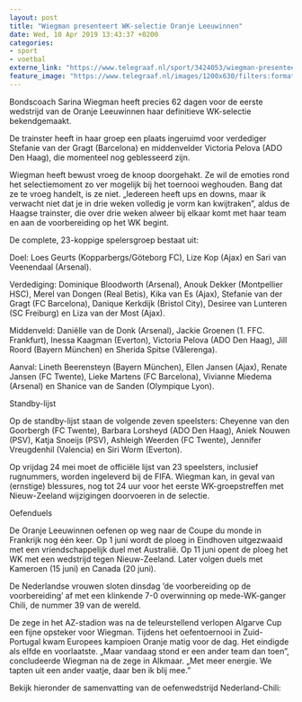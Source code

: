 ```yaml
---
layout: post
title: "Wiegman presenteert WK-selectie Oranje Leeuwinnen"
date: Wed, 10 Apr 2019 13:43:37 +0200
categories: 
- sport 
- voetbal 
externe_link: "https://www.telegraaf.nl/sport/3424053/wiegman-presenteert-wk-selectie-oranje-leeuwinnen"
feature_image: "https://www.telegraaf.nl/images/1200x630/filters:format(jpeg):quality(80)/cdn-kiosk-api.telegraaf.nl/b988354e-5b8a-11e9-9a52-0218eaf05005.jpg"
---
```


<p class="intro">Bondscoach Sarina Wiegman heeft precies 62 dagen voor de eerste wedstrijd van de Oranje Leeuwinnen haar definitieve WK-selectie bekendgemaakt.</p> <p>De trainster heeft in haar groep een plaats ingeruimd voor verdediger Stefanie van der Gragt (Barcelona) en middenvelder Victoria Pelova (ADO Den Haag), die momenteel nog geblesseerd zijn.</p><p>Wiegman heeft bewust vroeg de knoop doorgehakt. Ze wil de emoties rond het selectiemoment zo ver mogelijk bij het toernooi weghouden. Bang dat ze te vroeg handelt, is ze niet. „Iedereen heeft ups en downs, maar ik verwacht niet dat je in drie weken volledig je vorm kan kwijtraken”, aldus de Haagse trainster, die over drie weken alweer bij elkaar komt met haar team en aan de voorbereiding op het WK begint.</p><p>De complete, 23-koppige spelersgroep bestaat uit:</p><p>Doel: Loes Geurts (Kopparbergs/Göteborg FC), Lize Kop (Ajax) en Sari van Veenendaal (Arsenal).</p><p>Verdediging: Dominique Bloodworth (Arsenal), Anouk Dekker (Montpellier HSC), Merel van Dongen (Real Betis), Kika van Es (Ajax), Stefanie van der Gragt (FC Barcelona), Danique Kerkdijk (Bristol City), Desiree van Lunteren (SC Freiburg) en Liza van der Most (Ajax).</p><p>Middenveld: Daniëlle van de Donk (Arsenal), Jackie Groenen (1. FFC. Frankfurt), Inessa Kaagman (Everton), Victoria Pelova (ADO Den Haag), Jill Roord (Bayern München) en Sherida Spitse (Vålerenga).</p><p>Aanval: Lineth Beerensteyn (Bayern München), Ellen Jansen (Ajax), Renate Jansen (FC Twente), Lieke Martens (FC Barcelona), Vivianne Miedema (Arsenal) en Shanice van de Sanden (Olympique Lyon).</p><p>Standby-lijst</p><p>Op de standby-lijst staan de volgende zeven speelsters: Cheyenne van den Goorbergh (FC Twente), Barbara Lorsheyd (ADO Den Haag), Aniek Nouwen (PSV), Katja Snoeijs (PSV), Ashleigh Weerden (FC Twente), Jennifer Vreugdenhil (Valencia) en Siri Worm (Everton).</p><p>Op vrijdag 24 mei moet de officiële lijst van 23 speelsters, inclusief rugnummers, worden ingeleverd bij de FIFA. Wiegman kan, in geval van (ernstige) blessures, nog tot 24 uur voor het eerste WK-groepstreffen met Nieuw-Zeeland wijzigingen doorvoeren in de selectie.</p><p>Oefenduels</p><p>De Oranje Leeuwinnen oefenen op weg naar de Coupe du monde in Frankrijk nog één keer. Op 1 juni wordt de ploeg in Eindhoven uitgezwaaid met een vriendschappelijk duel met Australië. Op 11 juni opent de ploeg het WK met een wedstrijd tegen Nieuw-Zeeland. Later volgen duels met Kameroen (15 juni) en Canada (20 juni).</p><p>De Nederlandse vrouwen sloten dinsdag ’de voorbereiding op de voorbereiding’ af met een klinkende 7-0 overwinning op mede-WK-ganger Chili, de nummer 39 van de wereld.</p><p>De zege in het AZ-stadion was na de teleurstellend verlopen Algarve Cup een fijne opsteker voor Wiegman. Tijdens het oefentoernooi in Zuid-Portugal kwam Europees kampioen Oranje matig voor de dag. Het eindigde als elfde en voorlaatste. „Maar vandaag stond er een ander team dan toen”, concludeerde Wiegman na de zege in Alkmaar. „Met meer energie. We tapten uit een ander vaatje, daar ben ik blij mee.”</p><p>Bekijk hieronder de samenvatting van de oefenwedstrijd Nederland-Chili:</p>
